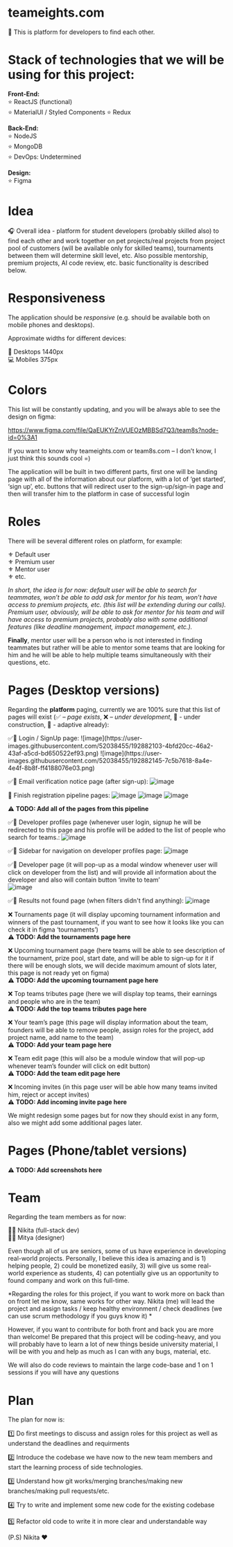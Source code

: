 # teameights.com
🦉 This is platform for developers to find each other.

# Stack of technologies that we will be using for this project:

**Front-End:** <br>
⭐️	ReactJS (functional) <br>
⭐️  MaterialUI / Styled Components
⭐️	Redux <br>

 **Back-End:** <br>
⭐️	NodeJS <br>
⭐️	MongoDB <br>
⭐️	DevOps:	Undetermined <br>

**Design:** <br>
⭐️ Figma 

# Idea

🎧 Overall idea - platform for student developers (probably skilled also) to find each other and work together on pet projects/real projects from project pool of customers (will be available only for skilled teams), tournaments between them will determine skill level, etc. Also possible mentorship, premium projects, AI code review, etc. basic functionality is described below.

# Responsiveness
The application should be *responsive* (e.g. should be available both on mobile phones and desktops).

Approximate widths for different devices:

📱	Desktops 1440px <br>
💻 Mobiles 375px <br>

# Colors

This list will be constantly updating, and you will be always able to see the design on figma:

https://www.figma.com/file/QaEUKYrZnVUEOzMBBSd7Q3/team8s?node-id=0%3A1

If you want to know why teameights.com or team8s.com – I don’t know, I just think this sounds cool =)

The application will be built in two different parts, first one will be landing page with all of the information about our platform, with a lot of ‘get started’, ‘sign up’, etc. buttons that will redirect user to the sign-up/sign-in page and then will transfer him to the platform in case of successful login

# Roles

There will be several different roles on platform, for example:

⚜️	Default user <br>
⚜️	Premium user <br>
⚜️	Mentor user <br>
⚜️	etc. <br>

*In short, the idea is for now: default user will be able to search for teammates, won’t be able to add ask for mentor for his team, won’t have access to premium projects, etc. (this list will be extending during our calls). 
Premium user, obviously, will be able to ask for mentor for his team and will have access to premium projects, probably also with some additional features (like deadline management, impact management, etc.).*

**Finally**, mentor user will be a person who is not interested in finding teammates but rather will be able to mentor some teams that are looking for him and he will be able to help multiple teams simultaneously with their questions, etc.

# Pages (Desktop versions)

Regarding the **platform** paging, currently we are 100% sure that this list of pages will exist (✅ – *page exists*, ❌ – *under development*, 🔧 - under construction, 📱 - adaptive already):
<p>
✅📱 Login / SignUp page:
![image](https://user-images.githubusercontent.com/52038455/192882103-4bfd20cc-46a2-43af-a5cd-bd650522ef93.png)
![image](https://user-images.githubusercontent.com/52038455/192882145-7c5b7618-8a4e-4e4f-8b8f-ff4188076e03.png)

✅📱 Email verification notice page (after sign-up):
![image](https://user-images.githubusercontent.com/52038455/192882393-5f9ad216-3cc8-4998-899a-fcbcc62268aa.png)

🔧 Finish registration pipeline pages:
![image](https://user-images.githubusercontent.com/52038455/192882634-b13f5e8d-f401-4894-a777-585d2b23e487.png)
![image](https://user-images.githubusercontent.com/52038455/192882696-9f1b5c8e-ba8b-48d2-9873-3e59491c8d61.png)
![image](https://user-images.githubusercontent.com/52038455/192882745-05caf0aa-813c-4d7b-a299-0766215d3487.png)

⚠️ **TODO: Add all of the pages from this pipeline**

✅📱	Developer profiles page (whenever user login, signup he will be redirected to this page and his profile will be added to the list of people who search for teams.:
![image](https://user-images.githubusercontent.com/52038455/192883146-aec63869-255f-4cda-8b5b-20d81f4a3870.png)

✅📱	Sidebar for navigation on developer profiles page:
![image](https://user-images.githubusercontent.com/52038455/192883262-0599ecd8-c560-451a-a471-0649551b9578.png)

✅📱	Developer page (it will pop-up as a modal window whenever user will click on developer from the list) and will provide all information about the developer and also will contain button ‘invite to team’ <br>
![image](https://user-images.githubusercontent.com/52038455/192883516-e4d85298-df4a-42d3-94db-75d507d43a91.png)

✅📱 Results not found page (when filters didn't find anything):
![image](https://user-images.githubusercontent.com/52038455/192883634-0ec48b2e-e936-46e6-a63f-98e483c09a33.png)

❌	Tournaments page (it will display upcoming tournament information and winners of the past tournament, if you want to see how it looks like you can check it in figma ‘tournaments’) <br>
⚠️ **TODO: Add the tournaments page here**

❌	Upcoming tournament page (here teams will be able to see description of the tournament, prize pool, start date, and will be able to sign-up for it if there will be enough slots, we will decide maximum amount of slots later, this page is not ready yet on figma) <br>
⚠️ **TODO: Add the upcoming tournament page here**

❌ Top teams tributes page (here we will display top teams, their earnings and people who are in the team) <br>
⚠️ **TODO: Add the top teams tributes page here**

❌	Your team’s page (this page will display information about the team, founders will be able to remove people, assign roles for the project, add project name, add name to the team) <br>
⚠️ **TODO: Add your team page here**

❌	Team edit page (this will also be a module window that will pop-up whenever team’s founder will click on edit button) <br>
⚠️ **TODO: Add the team edit page here**

❌	Incoming invites (in this page user will be able how many teams invited him, reject or accept invites) <br>
⚠️ **TODO: Add incoming invite page here**
</p>
We might redesign some pages but for now they should exist in any form, also we might add some additional pages later.

# Pages (Phone/tablet versions)
⚠️ **TODO: Add screenshots here**

# Team
Regarding the team members as for now:

🧑🏻	Nikita (full-stack dev) <br>
🧑🏻	Mitya (designer) <br>

Even though all of us are seniors, some of us have experience in developing real-world projects. Personally, I believe this idea is amazing and is 1) helping people, 2) could be monetized easily, 3) will give us some real-world experience as students, 4) can potentially give us an opportunity to found company and work on this full-time.

*Regarding the roles for this project, if you want to work more on back than on front let me know, same works for other way. Nikita (me) will lead the project and assign tasks / keep healthy environment / check deadlines (we can use scrum methodology if you guys know it) *

However, if you want to contribute for both front and back you are more than welcome! Be prepared that this project will be coding-heavy, and you will probably have to learn a lot of new things beside university material, I will be with you and help as much as I can with any bugs, material, etc.

We will also do code reviews to maintain the large code-base and 1 on 1 sessions if you will have any questions

# Plan

The plan for now is:

1️⃣	Do first meetings to discuss and assign roles for this project as well as understand the deadlines and requirments

2️⃣ Introduce the codebase we have now to the new team members and start the learning process of side technologies.

3️⃣ Understand how git works/merging branches/making new branches/making pull requests/etc.

4️⃣ Try to write and implement some new code for the existing codebase

5️⃣ Refactor old code to write it in more clear and understandable way

(P.S) Nikita ❤️

